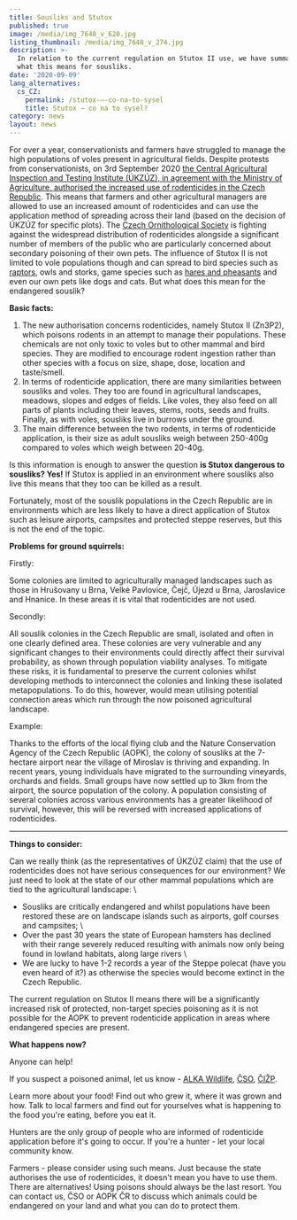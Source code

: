 ```yaml
---
title: Sousliks and Stutox
published: true
image: /media/img_7648_v_620.jpg
listing_thumbnail: /media/img_7648_v_274.jpg
description: >-
  In relation to the current regulation on Stutox II use, we have summarised
  what this means for sousliks.
date: '2020-09-09'
lang_alternatives:
  cs_CZ:
    permalink: /stutox-–-co-na-to-sysel
    title: Stutox – co na to sysel?
category: news
layout: news
---
```

For over a year, conservationists and farmers have struggled to manage the high populations of voles present in agricultural fields. Despite protests from conservationists, on 3rd September 2020 [the Central Agricultural Inspection and Testing Institute (ÚKZÚZ), in agreement with the Ministry of Agriculture, authorised the increased use of rodenticides in the Czech Republic](http://eagri.cz/public/web/ukzuz/tiskovy-servis/tiskove-zpravy/x2020_mimoradne-pouziti-pripravku-hrabos.html). This means that farmers and other agricultural managers are allowed to use an increased amount of rodenticides and can use the application method of spreading across their land (based on the decision of ÚKZÚZ for specific plots). The [Czech Ornithological Society](https://www.birdlife.cz/zemedelci-mohou-opet-pouzivat-jed-stutox/) is fighting against the widespread distribution of rodenticides alongside a significant number of members of the public who are particularly concerned about secondary poisoning of their own pets. The influence of Stutox II is not limited to vole populations though and can spread to bird species such as [raptors](https://www.birdlife.cz/kane-se-otravila-stutoxem/), owls and storks, game species such as [hares and pheasants](https://www.irozhlas.cz/zpravy-domov/hubeni-morava-brno-turany-slapanice-zatcany-zajici-testy-jed-stutox-hrabos_1908151551_mpr) and even our own pets like dogs and cats. But what does this mean for the endangered souslik?

**Basic facts:**

1. The new authorisation concerns rodenticides, namely Stutox II (Zn3P2), which poisons rodents in an attempt to manage their populations. These chemicals are not only toxic to voles but to other mammal and bird species. They are modified to encourage rodent ingestion rather than other species with a focus on size, shape, dose, location and taste/smell.
2. In terms of rodenticide application, there are many similarities between sousliks and voles. They too are found in agricultural landscapes, meadows, slopes and edges of fields. Like voles, they also feed on all parts of plants including their leaves, stems, roots, seeds and fruits. Finally, as with voles, sousliks live in burrows under the ground.
3. The main difference between the two rodents, in terms of rodenticide application, is their size as adult sousliks weigh between 250-400g compared to voles which weigh between 20-40g.

Is this information is enough to answer the question **is Stutox dangerous to sousliks? Yes!** If Stutox is applied in an environment where sousliks also live this means that they too can be killed as a result. 

Fortunately, most of the souslik populations in the Czech Republic are in environments which are less likely to have a direct application of Stutox such as leisure airports, campsites and protected steppe reserves, but this is not the end of the topic.

**Problems for ground squirrels:**

Firstly:

Some colonies are limited to agriculturally managed landscapes such as those in Hrušovany u Brna, Velké Pavlovice, Čejč, Újezd u Brna, Jaroslavice and Hnanice. In these areas it is vital that rodenticides are not used.

Secondly:

All souslik colonies in the Czech Republic are small, isolated and often in one clearly defined area. These colonies are very vulnerable and any significant changes to their environments could directly affect their survival probability, as shown through population viability analyses. To mitigate these risks, it is fundamental to preserve the current colonies whilst developing methods to interconnect the colonies and linking these isolated metapopulations. To do this, however, would mean utilising potential connection areas which run through the now poisoned agricultural landscape.

Example:

Thanks to the efforts of the local flying club and the Nature Conservation Agency of the Czech Republic (AOPK), the colony of sousliks at the 7-hectare airport near the village of Miroslav is thriving and expanding. In recent years, young individuals have migrated to the surrounding vineyards, orchards and fields. Small groups have now settled up to 3km from the  airport, the source population of the colony. A population consisting of several colonies across various environments has a greater likelihood of survival, however, this will be reversed with increased applications of rodenticides.

- - -

**Things to consider:**

Can we really think (as the representatives of ÚKZÚZ claim) that the use of rodenticides does not have serious consequences for our environment? We just need to look at the state of our other mammal populations which are tied to the agricultural landscape: \
- Sousliks are critically endangered and whilst populations have been restored these are on landscape islands such as airports, golf courses and campsites; \
- Over the past 30 years the state of European hamsters has declined with their range severely reduced resulting with animals now only being found in lowland habitats, along large rivers \
- We are lucky to have 1-2 records a year of the Steppe polecat (have you even heard of it?) as otherwise the species would become extinct in the Czech Republic.

The current regulation on Stutox II means there will be a significantly increased risk of protected, non-target species poisoning as it is not possible for the AOPK to prevent rodenticide application in areas where endangered species are present.

**What happens now?**

Anyone can help!

If you suspect a poisoned animal, let us know - [ALKA Wildlife](https://en.alkawildlife.eu/about-us/contacts), [ČSO](https://www.birdlife.cz/), [ČIŽP](www.cizp.cz).

Learn more about your food! Find out who grew it, where it was grown and how. Talk to local farmers and find out for yourselves what is happening to the food you're eating, before you eat it.

Hunters are the only group of people who are informed of rodenticide application before it's going to occur. If you're a hunter - let your local community know.

Farmers - please consider using such means. Just because the state authorises the use of rodenticides, it doesn't mean you have to use them. There are alternatives! Using poisons should always be the last resort. You can contact us, ČSO or AOPK ČR to discuss which animals could be endangered on your land and what you can do to protect them.
